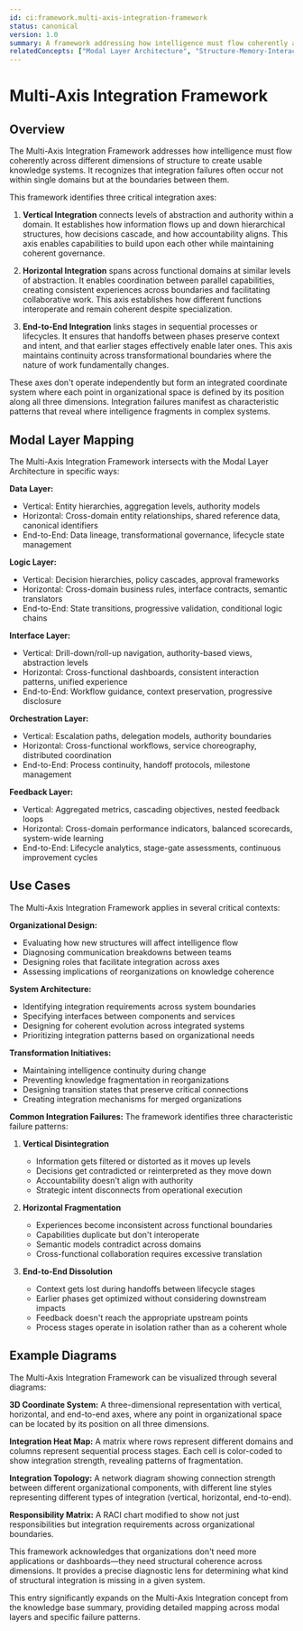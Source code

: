 ```yaml
---
id: ci:framework.multi-axis-integration-framework
status: canonical
version: 1.0
summary: A framework addressing how intelligence must flow coherently across three critical integration axes - Vertical Integration (levels of abstraction within a domain), Horizontal Integration (across functional domains), and End-to-End Integration (stages in sequential processes). These axes form an integrated coordinate system where integration failures manifest in characteristic patterns.
relatedConcepts: ["Modal Layer Architecture", "Structure-Memory-Interaction Triad", "Continuity-Disruption Balance"]
---
```


# Multi-Axis Integration Framework

## Overview

The Multi-Axis Integration Framework addresses how intelligence must flow coherently across different dimensions of structure to create usable knowledge systems. It recognizes that integration failures often occur not within single domains but at the boundaries between them.

This framework identifies three critical integration axes:

1. **Vertical Integration** connects levels of abstraction and authority within a domain. It establishes how information flows up and down hierarchical structures, how decisions cascade, and how accountability aligns. This axis enables capabilities to build upon each other while maintaining coherent governance.

2. **Horizontal Integration** spans across functional domains at similar levels of abstraction. It enables coordination between parallel capabilities, creating consistent experiences across boundaries and facilitating collaborative work. This axis establishes how different functions interoperate and remain coherent despite specialization.

3. **End-to-End Integration** links stages in sequential processes or lifecycles. It ensures that handoffs between phases preserve context and intent, and that earlier stages effectively enable later ones. This axis maintains continuity across transformational boundaries where the nature of work fundamentally changes.

These axes don't operate independently but form an integrated coordinate system where each point in organizational space is defined by its position along all three dimensions. Integration failures manifest as characteristic patterns that reveal where intelligence fragments in complex systems.

## Modal Layer Mapping

The Multi-Axis Integration Framework intersects with the Modal Layer Architecture in specific ways:

**Data Layer:**
- Vertical: Entity hierarchies, aggregation levels, authority models
- Horizontal: Cross-domain entity relationships, shared reference data, canonical identifiers
- End-to-End: Data lineage, transformational governance, lifecycle state management

**Logic Layer:**
- Vertical: Decision hierarchies, policy cascades, approval frameworks
- Horizontal: Cross-domain business rules, interface contracts, semantic translators
- End-to-End: State transitions, progressive validation, conditional logic chains

**Interface Layer:**
- Vertical: Drill-down/roll-up navigation, authority-based views, abstraction levels
- Horizontal: Cross-functional dashboards, consistent interaction patterns, unified experience
- End-to-End: Workflow guidance, context preservation, progressive disclosure

**Orchestration Layer:**
- Vertical: Escalation paths, delegation models, authority boundaries
- Horizontal: Cross-functional workflows, service choreography, distributed coordination
- End-to-End: Process continuity, handoff protocols, milestone management

**Feedback Layer:**
- Vertical: Aggregated metrics, cascading objectives, nested feedback loops
- Horizontal: Cross-domain performance indicators, balanced scorecards, system-wide learning
- End-to-End: Lifecycle analytics, stage-gate assessments, continuous improvement cycles

## Use Cases

The Multi-Axis Integration Framework applies in several critical contexts:

**Organizational Design:**
- Evaluating how new structures will affect intelligence flow
- Diagnosing communication breakdowns between teams
- Designing roles that facilitate integration across axes
- Assessing implications of reorganizations on knowledge coherence

**System Architecture:**
- Identifying integration requirements across system boundaries
- Specifying interfaces between components and services
- Designing for coherent evolution across integrated systems
- Prioritizing integration patterns based on organizational needs

**Transformation Initiatives:**
- Maintaining intelligence continuity during change
- Preventing knowledge fragmentation in reorganizations
- Designing transition states that preserve critical connections
- Creating integration mechanisms for merged organizations

**Common Integration Failures:**
The framework identifies three characteristic failure patterns:

1. **Vertical Disintegration**
   - Information gets filtered or distorted as it moves up levels
   - Decisions get contradicted or reinterpreted as they move down
   - Accountability doesn't align with authority
   - Strategic intent disconnects from operational execution

2. **Horizontal Fragmentation**
   - Experiences become inconsistent across functional boundaries
   - Capabilities duplicate but don't interoperate
   - Semantic models contradict across domains
   - Cross-functional collaboration requires excessive translation

3. **End-to-End Dissolution**
   - Context gets lost during handoffs between lifecycle stages
   - Earlier phases get optimized without considering downstream impacts
   - Feedback doesn't reach the appropriate upstream points
   - Process stages operate in isolation rather than as a coherent whole

## Example Diagrams

The Multi-Axis Integration Framework can be visualized through several diagrams:

**3D Coordinate System:**
A three-dimensional representation with vertical, horizontal, and end-to-end axes, where any point in organizational space can be located by its position on all three dimensions.

**Integration Heat Map:**
A matrix where rows represent different domains and columns represent sequential process stages. Each cell is color-coded to show integration strength, revealing patterns of fragmentation.

**Integration Topology:**
A network diagram showing connection strength between different organizational components, with different line styles representing different types of integration (vertical, horizontal, end-to-end).

**Responsibility Matrix:**
A RACI chart modified to show not just responsibilities but integration requirements across organizational boundaries.

This framework acknowledges that organizations don't need more applications or dashboards—they need structural coherence across dimensions. It provides a precise diagnostic lens for determining what kind of structural integration is missing in a given system.

This entry significantly expands on the Multi-Axis Integration concept from the knowledge base summary, providing detailed mapping across modal layers and specific failure patterns.